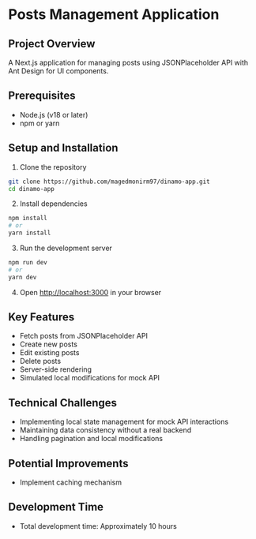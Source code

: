 # Posts Management Application

## Project Overview
A Next.js application for managing posts using JSONPlaceholder API with Ant Design for UI components.

## Prerequisites
- Node.js (v18 or later)
- npm or yarn

## Setup and Installation

1. Clone the repository
```bash
git clone https://github.com/magedmonirm97/dinamo-app.git
cd dinamo-app
```

2. Install dependencies
```bash
npm install
# or
yarn install
```

3. Run the development server
```bash
npm run dev
# or
yarn dev
```

4. Open [http://localhost:3000](http://localhost:3000) in your browser

## Key Features
- Fetch posts from JSONPlaceholder API
- Create new posts
- Edit existing posts
- Delete posts
- Server-side rendering
- Simulated local modifications for mock API

## Technical Challenges
- Implementing local state management for mock API interactions
- Maintaining data consistency without a real backend
- Handling pagination and local modifications

## Potential Improvements
- Implement caching mechanism

## Development Time
- Total development time: Approximately 10 hours

